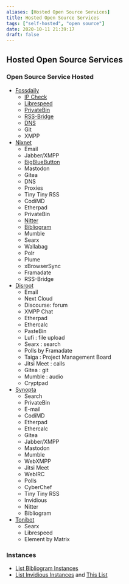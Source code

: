 ```yaml
---
aliases: [Hosted Open Source Services]
title: Hosted Open Source Services
tags: ["self-hosted", "open source"]
date: 2020-10-11 21:39:17
draft: false
---
```


## Hosted Open Source Services

### Open Source Service Hosted

- [Fossdaily](https://fossdaily.xyz/)
    - [IP Check](https://ip.fossdaily.xyz/)
    - [Librespeed](https://librespeed.fossdaily.xyz/)
    - [PrivateBin](https://privatebin.fossdaily.xyz/)
    - [RSS-Bridge](https://rssbridge.fossdaily.xyz/)
    - [DNS](https://fossdaily.xyz/20200710-dns.html)
    - Git
    - XMPP
- [Nixnet](https://nixnet.services/)
    - Email
    - Jabber/XMPP
    - [BigBlueButton](https://meet.nixnet.services/b)
    - Mastodon
    - Gitea
    - DNS
    - Proxies
    - Tiny Tiny RSS
    - CodiMD
    - Etherpad
    - PrivateBin
    - [Nitter](https://nitter.nixnet.services/)
    - [Bibliogram](https://bibliogram.nixnet.services/)
    - Mumble
    - Searx
    - Wallabag
    - Polr
    - Plume
    - xBrowserSync
    - Framadate
    - RSS-Bridge
- [Disroot](https://disroot.org/en)
    - Email
    - Next Cloud
    - Discourse: forum
    - XMPP Chat
    - Etherpad
    - Ethercalc
    - PasteBin
    - Lufi : file upload
    - Searx : search
    - Polls by Framadate
    - Taiga : Project Management Board
    - Jitsi Meet : calls
    - Gitea : git
    - Mumble : audio
    - Cryptpad
- [Synopta](https://snopyta.org/)
    - Search
    - PrivateBin
    - E-mail
    - CodiMD
    - Etherpad
    - Ethercalc
    - Gitea
    - Jabber/XMPP
    - Mastodon
    - Mumble
    - WebXMPP
    - Jitsi Meet
    - WebIRC
    - Polls
    - CyberChef
    - Tiny Tiny RSS
    - Invidious
    - Nitter
    - Bibliogram
- [Tonibot](https://tonibot.ddns.net/)
    - Searx
    - Librespeed
    - Element by Matrix

### Instances

- [List Bibliogram Instances](https://git.sr.ht/~cadence/bibliogram-docs/tree/master/docs/Instances.md)
- [List Invidious Instances](https://github.com/iv-org/invidious/wiki/Invidious-Instances) and [This List](https://instances.invidio.us/)
